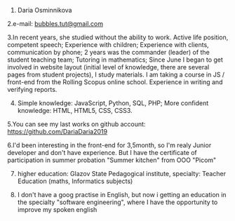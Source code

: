 1. Daria Osminnikova

2.e-mail: bubbles.tut@gmail.com

3.In recent years, she studied without the ability to work.
Active life position, competent speech;
Experience with children;
Experience with clients, communication by phone;
2 years was the commander (leader) of the student teaching team;
Tutoring in mathematics;
Since June I began to get involved in website layout (initial level of knowledge, there are several pages from student projects), I study materials. I am taking a course in JS / front-end from the Rolling Scopus online school.
Experience in writing and verifying reports.

4. Simple knowledge: JavaScript, Python, SQL, PHP; More confident knowledge: HTML, HTML5, CSS, CSS3. 

5.You can see my last works on github account: https://github.com/DariaDaria2019

6.I'd been interesting in the front-end for 3,5month, so I'm realy Junior developer and don't have experience. But I have the
certificate of participation in summer probation "Summer kitchen" from OOO "Picom"

7. higher education: Glazov State Pedagogical institute, specialty: Teacher Education (maths, Informatics subjects) 

8.  I don't have a goog practise in English, but now i getting an education in the specialty "software engineering", where I have the opportunity to improve my spoken english
